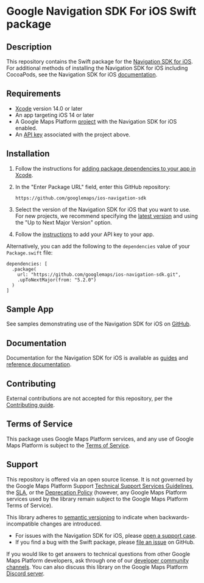 # Google Navigation SDK For iOS Swift package

## Description

This repository contains the Swift package for the [Navigation SDK for iOS](https://developers.google.com/maps/documentation/navigation/ios-sdk). For
additional methods of installing the Navigation SDK for iOS including CocoaPods,
see the Navigation SDK for iOS
[documentation](https://developers.google.com/maps/documentation/navigation/ios-sdk/config).

## Requirements

-   [Xcode](https://developer.apple.com/xcode/) version 14.0 or later
-   An app targeting iOS 14 or later
-   A Google Maps Platform
    [project](https://developers.google.com/maps/documentation/navigation/ios-sdk/config)
    with the Navigation SDK for iOS enabled.
-   An
    [API key](https://developers.google.com/maps/documentation/ios-sdk/get-api-key)
    associated with the project above.

## Installation

1.  Follow the instructions for
    [adding package dependencies to your app in Xcode](https://developer.apple.com/documentation/xcode/adding-package-dependencies-to-your-app).

2.  In the "Enter Package URL" field, enter this GitHub repository:

    ```
    https://github.com/googlemaps/ios-navigation-sdk
    ```

3.  Select the version of the Navigation SDK for iOS that you want to use. For
    new projects, we recommend specifying the
    [latest version](https://developers.google.com/maps/documentation/navigation/ios-sdk/release-notes)
    and using the "Up to Next Major Version" option.

4.  Follow the
    [instructions](https://developers.google.com/maps/documentation/navigation/ios-sdk/config#add-an-api-key-to-your-project)
    to add your API key to your app.

Alternatively, you can add the following to the `dependencies` value of your
`Package.swift` file:

```
dependencies: [
  .package(
    url: "https://github.com/googlemaps/ios-navigation-sdk.git",
    .upToNextMajor(from: "5.2.0")
  )
]
```

## Sample App

See samples demonstrating use of the Navigation SDK for iOS on
[GitHub](https://github.com/googlemaps/ios-on-demand-rides-deliveries-samples).

## Documentation

Documentation for the Navigation SDK for iOS is available as
[guides](https://developers.google.com/maps/documentation/navigation/ios-sdk)
and
[reference documentation](https://developers.google.com/maps/documentation/navigation/ios-sdk/reference).

## Contributing

External contributions are not accepted for this repository, per the [Contributing guide](https://github.com/googlemaps/ios-navigation-sdk/blob/main/CONTRIBUTING.md).

## Terms of Service

This package uses Google Maps Platform services, and any use of Google Maps Platform is subject to the [Terms of Service](https://cloud.google.com/maps-platform/terms).

## Support

This repository is offered via an open source license. It is not governed by the Google Maps Platform Support [Technical Support Services Guidelines](https://cloud.google.com/maps-platform/terms/tssg), the [SLA](https://cloud.google.com/maps-platform/terms/sla), or the [Deprecation Policy](https://cloud.google.com/maps-platform/terms) (however, any Google Maps Platform services used by the library remain subject to the Google Maps Platform Terms of Service).

This library adheres to [semantic versioning](https://semver.org/) to indicate when backwards-incompatible changes are introduced.

- For issues with the Navigation SDK for iOS, please [open a support case](https://developers.google.com/maps/documentation/navigation/ios-sdk/support).
- If you find a bug with the Swift package, please [file an issue](https://github.com/googlemaps/ios-navigation-sdk/issues) on GitHub.

If you would like to get answers to technical questions from other Google Maps Platform developers, ask through one of our [developer community channels](https://developers.google.com/maps/developer-community). You can also discuss this library on the Google Maps Platform [Discord server](https://discord.gg/hYsWbmk).
